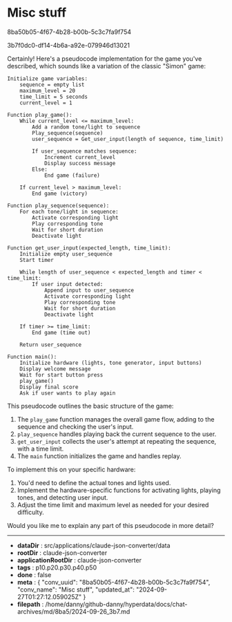 # Misc stuff

8ba50b05-4f67-4b28-b00b-5c3c7fa9f754

3b7f0dc0-df14-4b6a-a92e-079946d13021

 Certainly! Here's a pseudocode implementation for the game you've described, which sounds like a variation of the classic "Simon" game:

```
Initialize game variables:
    sequence = empty list
    maximum_level = 20
    time_limit = 5 seconds
    current_level = 1

Function play_game():
    While current_level <= maximum_level:
        Add a random tone/light to sequence
        Play_sequence(sequence)
        user_sequence = Get_user_input(length of sequence, time_limit)
        
        If user_sequence matches sequence:
            Increment current_level
            Display success message
        Else:
            End game (failure)
    
    If current_level > maximum_level:
        End game (victory)

Function play_sequence(sequence):
    For each tone/light in sequence:
        Activate corresponding light
        Play corresponding tone
        Wait for short duration
        Deactivate light

Function get_user_input(expected_length, time_limit):
    Initialize empty user_sequence
    Start timer
    
    While length of user_sequence < expected_length and timer < time_limit:
        If user input detected:
            Append input to user_sequence
            Activate corresponding light
            Play corresponding tone
            Wait for short duration
            Deactivate light
    
    If timer >= time_limit:
        End game (time out)
    
    Return user_sequence

Function main():
    Initialize hardware (lights, tone generator, input buttons)
    Display welcome message
    Wait for start button press
    play_game()
    Display final score
    Ask if user wants to play again
```

This pseudocode outlines the basic structure of the game:

1. The `play_game` function manages the overall game flow, adding to the sequence and checking the user's input.
2. `play_sequence` handles playing back the current sequence to the user.
3. `get_user_input` collects the user's attempt at repeating the sequence, with a time limit.
4. The `main` function initializes the game and handles replay.

To implement this on your specific hardware:

1. You'd need to define the actual tones and lights used.
2. Implement the hardware-specific functions for activating lights, playing tones, and detecting user input.
3. Adjust the time limit and maximum level as needed for your desired difficulty.

Would you like me to explain any part of this pseudocode in more detail?

---

* **dataDir** : src/applications/claude-json-converter/data
* **rootDir** : claude-json-converter
* **applicationRootDir** : claude-json-converter
* **tags** : p10.p20.p30.p40.p50
* **done** : false
* **meta** : {
  "conv_uuid": "8ba50b05-4f67-4b28-b00b-5c3c7fa9f754",
  "conv_name": "Misc stuff",
  "updated_at": "2024-09-27T01:27:12.059025Z"
}
* **filepath** : /home/danny/github-danny/hyperdata/docs/chat-archives/md/8ba5/2024-09-26_3b7.md